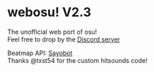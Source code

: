 # webosu! V2.3
The unofficial web port of osu!<br>
Feel free to drop by the [Discord server](https://discord.gg/gHgcR92QMy)

Beatmap API: [Sayobot](https://osu.sayobot.cn)<br>
Thanks @txst54 for the custom hitsounds code!
